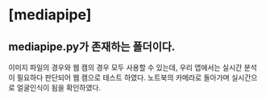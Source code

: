 # [mediapipe]

 
## mediapipe.py가 존재하는 폴더이다.


이미지 파일의 경우와 웹 캠의 경우 모두 사용할 수 있는데, 우리 앱에서는 실시간 분석이 필요하다 판단되어 웹 캠으로 테스트 하였다.
노트북의 카메라로 돌아가며 실시간으로 얼굴인식이 됨을 확인하였다.